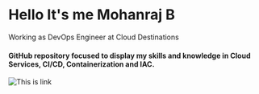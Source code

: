 # Hello It's me Mohanraj B
Working as DevOps Engineer at Cloud Destinations
#### GitHub repository focused to display my skills and knowledge in Cloud Services, CI/CD, Containerization and IAC.
![This is link](https://img.shields.io/badge/Gmail-D14836?style=for-the-badge&logo=gmail&logoColor=white)


